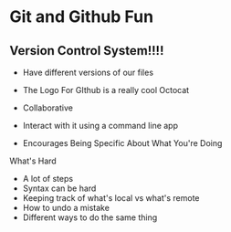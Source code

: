 # Git and Github Fun

## Version Control System!!!!

  + Have different versions of our files
  + The Logo For GIthub is a really cool Octocat
  + Collaborative
  + Interact with it using a command line app

+ Encourages Being Specific About What You're Doing

What's Hard
+ A lot of steps
+ Syntax can be hard
+ Keeping track of what's local vs what's remote
+ How to undo a mistake
+ Different ways to do the same thing
